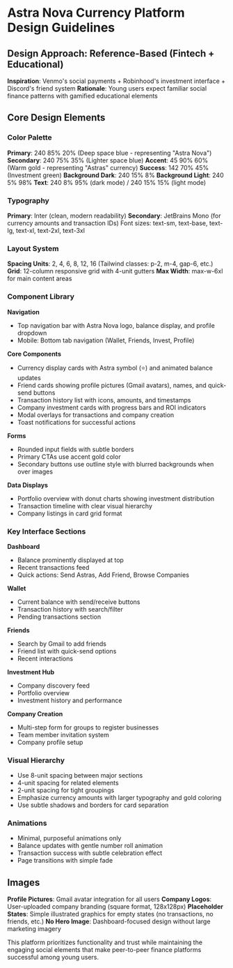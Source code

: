 # Astra Nova Currency Platform Design Guidelines

## Design Approach: Reference-Based (Fintech + Educational)
**Inspiration**: Venmo's social payments + Robinhood's investment interface + Discord's friend system
**Rationale**: Young users expect familiar social finance patterns with gamified educational elements

## Core Design Elements

### Color Palette
**Primary**: 240 85% 20% (Deep space blue - representing "Astra Nova")
**Secondary**: 240 75% 35% (Lighter space blue)
**Accent**: 45 90% 60% (Warm gold - representing "Astras" currency)
**Success**: 142 70% 45% (Investment green)
**Background Dark**: 240 15% 8%
**Background Light**: 240 5% 98%
**Text**: 240 8% 95% (dark mode) / 240 15% 15% (light mode)

### Typography
**Primary**: Inter (clean, modern readability)
**Secondary**: JetBrains Mono (for currency amounts and transaction IDs)
Font sizes: text-sm, text-base, text-lg, text-xl, text-2xl, text-3xl

### Layout System
**Spacing Units**: 2, 4, 6, 8, 12, 16 (Tailwind classes: p-2, m-4, gap-6, etc.)
**Grid**: 12-column responsive grid with 4-unit gutters
**Max Width**: max-w-6xl for main content areas

### Component Library

**Navigation**
- Top navigation bar with Astra Nova logo, balance display, and profile dropdown
- Mobile: Bottom tab navigation (Wallet, Friends, Invest, Profile)

**Core Components**
- Currency display cards with Astra symbol (⭐) and animated balance updates
- Friend cards showing profile pictures (Gmail avatars), names, and quick-send buttons
- Transaction history list with icons, amounts, and timestamps
- Company investment cards with progress bars and ROI indicators
- Modal overlays for transactions and company creation
- Toast notifications for successful actions

**Forms**
- Rounded input fields with subtle borders
- Primary CTAs use accent gold color
- Secondary buttons use outline style with blurred backgrounds when over images

**Data Displays**
- Portfolio overview with donut charts showing investment distribution
- Transaction timeline with clear visual hierarchy
- Company listings in card grid format

### Key Interface Sections

**Dashboard**
- Balance prominently displayed at top
- Recent transactions feed
- Quick actions: Send Astras, Add Friend, Browse Companies

**Wallet**
- Current balance with send/receive buttons
- Transaction history with search/filter
- Pending transactions section

**Friends**
- Search by Gmail to add friends
- Friend list with quick-send options
- Recent interactions

**Investment Hub**
- Company discovery feed
- Portfolio overview
- Investment history and performance

**Company Creation**
- Multi-step form for groups to register businesses
- Team member invitation system
- Company profile setup

### Visual Hierarchy
- Use 8-unit spacing between major sections
- 4-unit spacing for related elements
- 2-unit spacing for tight groupings
- Emphasize currency amounts with larger typography and gold coloring
- Use subtle shadows and borders for card separation

### Animations
- Minimal, purposeful animations only
- Balance updates with gentle number roll animation
- Transaction success with subtle celebration effect
- Page transitions with simple fade

## Images
**Profile Pictures**: Gmail avatar integration for all users
**Company Logos**: User-uploaded company branding (square format, 128x128px)
**Placeholder States**: Simple illustrated graphics for empty states (no transactions, no friends, etc.)
**No Hero Image**: Dashboard-focused design without large marketing imagery

This platform prioritizes functionality and trust while maintaining the engaging social elements that make peer-to-peer finance platforms successful among young users.